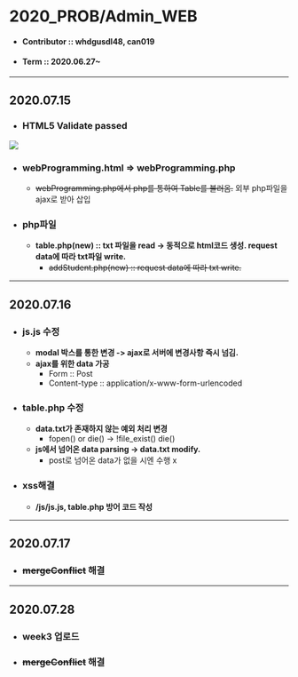 # 2020_PROB/Admin_WEB

* #### Contributor :: whdgusdl48, can019
* #### Term :: 2020.06.27~
<hr/>

## **2020.07.15**
* ###  **HTML5 Validate passed**
<img src = "https://user-images.githubusercontent.com/26926966/87548043-ec73a100-c6e6-11ea-9ada-1a8acc19ead3.png" >


* ###  **webProgramming.html => webProgramming.php**
  + ~~webProgramming.php에서 php를 통하여 Table를 불러옴.~~ 외부 php파일을 ajax로 받아 삽입  
* ###  **php파일**
  + **table.php(new) :: txt 파일을 read -> 동적으로 html코드 생성. request data에 따라 txt파일 write.**<br>   
    - ~~addStudent.php(new) :: request data에 따라 txt write.~~
<hr/> 

## **2020.07.16**
* ### **js.js 수정**
  + **modal 박스를 통한 변경 -> ajax로 서버에 변경사항 즉시 넘김.**
  + **ajax를 위한 data 가공**
    - Form :: Post<br/>
    - Content-type :: application/x-www-form-urlencoded
* ### **table.php 수정**
  + **data.txt가 존재하지 않는 예외 처리 변경**
    - fopen() or die() ->  !file_exist() die()
  + **js에서 넘어온 data parsing -> data.txt modify.**
    - post로 넘어온 data가 없을 시엔 수행 x
* ### **xss해결**
  + **/js/js.js, table.php 방어 코드 작성**
 
<hr/>
  
## **2020.07.17**
* ### ~~**mergeConflict**~~ **해결**

<hr/>

## **2020.07.28**
* ### **week3 업로드**
* ### ~~**mergeConflict**~~ **해결**

 
